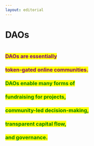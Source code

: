 ```yaml
---
layout: editorial
---
```


# DAOs

<figure><img src="../../../../../.gitbook/assets/pexels-btgl-♡-18075357.jpg" alt=""><figcaption></figcaption></figure>

### <mark style="color:purple;">DAOs are essentially</mark>&#x20;

### <mark style="color:purple;">token-gated online communities.</mark>&#x20;



### <mark style="color:green;">DAOs enable many forms of</mark>&#x20;

### <mark style="color:green;">fundraising for projects,</mark>&#x20;

### <mark style="color:green;">community-led decision-making,</mark>&#x20;

### <mark style="color:green;">transparent capital flow,</mark>&#x20;

### <mark style="color:green;">and governance.</mark>
